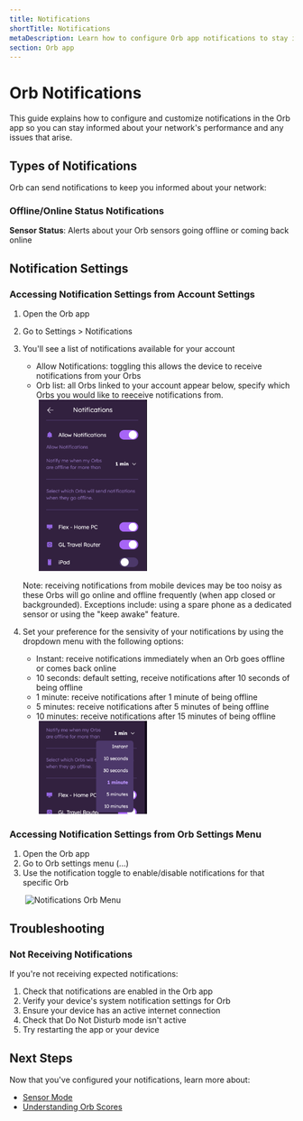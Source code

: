```yaml
---
title: Notifications
shortTitle: Notifications
metaDescription: Learn how to configure Orb app notifications to stay informed about your network's performance and issues.
section: Orb app
---
```


# Orb Notifications

This guide explains how to configure and customize notifications in the Orb app so you can stay informed about your network's performance and any issues that arise.

## Types of Notifications

Orb can send notifications to keep you informed about your network:

### Offline/Online Status Notifications

**Sensor Status**: Alerts about your Orb sensors going offline or coming back online

## Notification Settings

### Accessing Notification Settings from Account Settings

1. Open the Orb app
2. Go to Settings > Notifications
3. You'll see a list of notifications available for your account

   - Allow Notifications: toggling this allows the device to receive notifications from your Orbs
   - Orb list: all Orbs linked to your account appear below, specify which Orbs you would like to reeceive notifications from.

   <img src="../../images/orb-app/notifications-account-menu-v2.png" alt="Notifications Settings Menu" width=40% style="margin-left: 2em;"/>

   Note: receiving notifications from mobile devices may be too noisy as these Orbs will go online and offline frequently (when app closed or backgrounded). Exceptions include: using a spare phone as a dedicated sensor or using the "keep awake" feature.
4. Set your preference for the sensivity of your notifications by using the dropdown menu with the following options:
   - Instant: receive notifications immediately when an Orb goes offline or comes back online
   - 10 seconds: default setting, receive notifications after 10 seconds of being offline
   - 1 minute: receive notifications after 1 minute of being offline
   - 5 minutes: receive notifications after 5 minutes of being offline
   - 10 minutes: receive notifications after 15 minutes of being offline

   <img src="../../images/orb-app/notifications-threshold-menu.png" alt="Notifications Settings Menu" width=40% style="margin-left: 2em;"/>

### Accessing Notification Settings from Orb Settings Menu

1. Open the Orb app
2. Go to Orb settings menu (...)
3. Use the notification toggle to enable/disable notifications for that specific Orb

<img src="../../images/orb-app/notifications-orb-menu.png" alt="Notifications Orb Menu" width=40% style="margin-left: 2em;">

## Troubleshooting

### Not Receiving Notifications

If you're not receiving expected notifications:

1. Check that notifications are enabled in the Orb app
2. Verify your device's system notification settings for Orb
3. Ensure your device has an active internet connection
4. Check that Do Not Disturb mode isn't active
5. Try restarting the app or your device

## Next Steps

Now that you've configured your notifications, learn more about:

- [Sensor Mode](/docs/orb-app/sensor-mode.md)
- [Understanding Orb Scores](/docs/orb-app/orb-scores-metrics.md)
